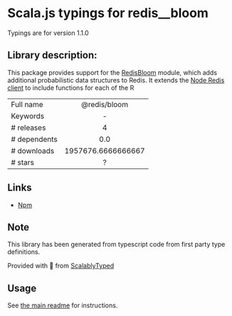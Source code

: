 
# Scala.js typings for redis__bloom

Typings are for version 1.1.0

## Library description:
This package provides support for the [RedisBloom](https://redisbloom.io) module, which adds additional probabilistic data structures to Redis.  It extends the [Node Redis client](https://github.com/redis/node-redis) to include functions for each of the R

|                    |                 |
| ------------------ | :-------------: |
| Full name          | @redis/bloom |
| Keywords           | - |
| # releases         | 4 |
| # dependents       | 0.0 |
| # downloads        | 1957676.6666666667 |
| # stars            | ? |

## Links
- [Npm](https://www.npmjs.com/package/%40redis%2Fbloom)
    


## Note
This library has been generated from typescript code from first party type definitions.

Provided with :purple_heart: from [ScalablyTyped](https://github.com/oyvindberg/ScalablyTyped)

## Usage
See [the main readme](../../readme.md) for instructions.


